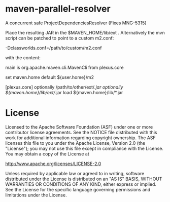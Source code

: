 maven-parallel-resolver
=======================

A concurrent safe ProjectDependenciesResolver (Fixes MNG-5315)

Place the resulting JAR in the $MAVEN_HOME/lib/ext . Alternatively the mvn
script can be patched to point to a custom m2.conf:

  -Dclassworlds.conf=/path/to/custom/m2.conf

with the content:

  main is org.apache.maven.cli.MavenCli from plexus.core

  set maven.home default ${user.home}/m2

  [plexus.core]
  optionally /path/to/other/ext/*.jar
  optionally ${maven.home}/lib/ext/*.jar
  load       ${maven.home}/lib/*.jar

License
=======================

  Licensed to the Apache Software Foundation (ASF) under one
  or more contributor license agreements. See the NOTICE file
  distributed with this work for additional information
  regarding copyright ownership. The ASF licenses this file
  to you under the Apache License, Version 2.0 (the
  "License"); you may not use this file except in compliance
  with the License. You may obtain a copy of the License at

  http://www.apache.org/licenses/LICENSE-2.0

  Unless required by applicable law or agreed to in writing,
  software distributed under the License is distributed on an
  "AS IS" BASIS, WITHOUT WARRANTIES OR CONDITIONS OF ANY
  KIND, either express or implied. See the License for the
  specific language governing permissions and limitations
  under the License.

